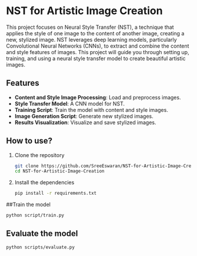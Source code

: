 # NST for Artistic Image Creation

This project focuses on Neural Style Transfer (NST), a technique that applies the style of one image to the content of another image, creating a new, stylized image. NST leverages deep learning models, particularly Convolutional Neural Networks (CNNs), to extract and combine the content and style features of images. This project will guide you through setting up, training, and using a neural style transfer model to create beautiful artistic images.

## Features

- **Content and Style Image Processing**: Load and preprocess images.
- **Style Transfer Model**: A CNN model for NST.
- **Training Script**: Train the model with content and style images.
- **Image Generation Script**: Generate new stylized images.
- **Results Visualization**: Visualize and save stylized images.

## How to use?

1. Clone the repository
   ```bash
   git clone https://github.com/SreeEswaran/NST-for-Artistic-Image-Creation.git
   cd NST-for-Artistic-Image-Creation
   ```

2. Install the dependencies
   ```bash
   pip install -r requirements.txt
   ```
##Train the model
   ```bash
   python script/train.py
   ```
## Evaluate the model
   ```bash
   python scripts/evaluate.py
   ```
